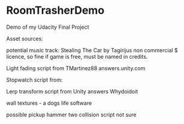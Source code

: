 # RoomTrasherDemo
Demo of my Udacity Final Project


Asset sources:


potential music track: Stealing The Car by Tagirijus  non commercial $ licence, so fine if game is free, must be named in credits.

Light fading script from TMartinez88 answers.unity.com

Stopwatch script from: 

Lerp transform script from Unity answers Whydoidoit

wall textures - a dogs life software

possible pickup hammer two collision script not sure